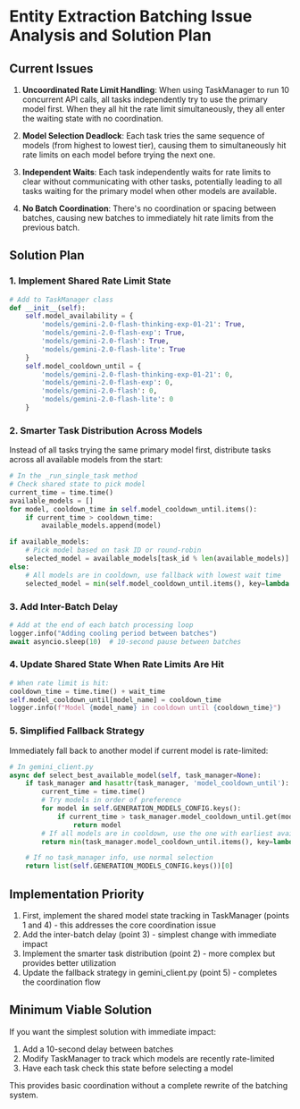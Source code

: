 # Entity Extraction Batching Issue Analysis and Solution Plan

## Current Issues

1. **Uncoordinated Rate Limit Handling**: When using TaskManager to run 10 concurrent API calls, all tasks independently try to use the primary model first. When they all hit the rate limit simultaneously, they all enter the waiting state with no coordination.

2. **Model Selection Deadlock**: Each task tries the same sequence of models (from highest to lowest tier), causing them to simultaneously hit rate limits on each model before trying the next one.

3. **Independent Waits**: Each task independently waits for rate limits to clear without communicating with other tasks, potentially leading to all tasks waiting for the primary model when other models are available.

4. **No Batch Coordination**: There's no coordination or spacing between batches, causing new batches to immediately hit rate limits from the previous batch.

## Solution Plan

### 1. Implement Shared Rate Limit State

```python
# Add to TaskManager class
def __init__(self):
    self.model_availability = {
        'models/gemini-2.0-flash-thinking-exp-01-21': True,
        'models/gemini-2.0-flash-exp': True,
        'models/gemini-2.0-flash': True,
        'models/gemini-2.0-flash-lite': True
    }
    self.model_cooldown_until = {
        'models/gemini-2.0-flash-thinking-exp-01-21': 0,
        'models/gemini-2.0-flash-exp': 0,
        'models/gemini-2.0-flash': 0,
        'models/gemini-2.0-flash-lite': 0
    }
```

### 2. Smarter Task Distribution Across Models

Instead of all tasks trying the same primary model first, distribute tasks across all available models from the start:

```python
# In the _run_single_task method
# Check shared state to pick model
current_time = time.time()
available_models = []
for model, cooldown_time in self.model_cooldown_until.items():
    if current_time > cooldown_time:
        available_models.append(model)

if available_models:
    # Pick model based on task ID or round-robin
    selected_model = available_models[task_id % len(available_models)]
else:
    # All models are in cooldown, use fallback with lowest wait time
    selected_model = min(self.model_cooldown_until.items(), key=lambda x: x[1])[0]
```

### 3. Add Inter-Batch Delay

```python
# Add at the end of each batch processing loop
logger.info("Adding cooling period between batches")
await asyncio.sleep(10)  # 10-second pause between batches
```

### 4. Update Shared State When Rate Limits Are Hit

```python
# When rate limit is hit:
cooldown_time = time.time() + wait_time
self.model_cooldown_until[model_name] = cooldown_time
logger.info(f"Model {model_name} in cooldown until {cooldown_time}")
```

### 5. Simplified Fallback Strategy

Immediately fall back to another model if current model is rate-limited:

```python
# In gemini_client.py
async def select_best_available_model(self, task_manager=None):
    if task_manager and hasattr(task_manager, 'model_cooldown_until'):
        current_time = time.time()
        # Try models in order of preference
        for model in self.GENERATION_MODELS_CONFIG.keys():
            if current_time > task_manager.model_cooldown_until.get(model, 0):
                return model
        # If all models are in cooldown, use the one with earliest availability
        return min(task_manager.model_cooldown_until.items(), key=lambda x: x[1])[0]

    # If no task_manager info, use normal selection
    return list(self.GENERATION_MODELS_CONFIG.keys())[0]
```

## Implementation Priority

1. First, implement the shared model state tracking in TaskManager (points 1 and 4) - this addresses the core coordination issue
2. Add the inter-batch delay (point 3) - simplest change with immediate impact
3. Implement the smarter task distribution (point 2) - more complex but provides better utilization
4. Update the fallback strategy in gemini_client.py (point 5) - completes the coordination flow

## Minimum Viable Solution

If you want the simplest solution with immediate impact:

1. Add a 10-second delay between batches
2. Modify TaskManager to track which models are recently rate-limited
3. Have each task check this state before selecting a model

This provides basic coordination without a complete rewrite of the batching system.
